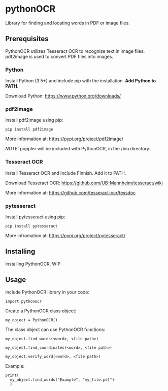# pythonOCR

Library for finding and locating words in PDF or image files.

## Prerequisites

PythonOCR utilizes Tesseract OCR to recognize text in image files. pdf2image is used to convert PDF files into images.

### Python

Install Python (3.5+) and include pip with the installation. **Add Python to PATH.**

Download Python: https://www.python.org/downloads/

### pdf2image

Install pdf2image using pip:

```
pip install pdf2image
```

More information at: https://pypi.org/project/pdf2image/

_NOTE:_ poppler will be included with PythonOCR, in the /bin directory.

### Tesseract OCR

Install Tesseract OCR and include Finnish. Add it to PATH.

Download Tesseract OCR: https://github.com/UB-Mannheim/tesseract/wiki

More information at: https://github.com/tesseract-ocr/tessdoc

### pytesseract

Install pytesseract using pip:

```
pip install pytesseract
```

More infromation at: https://pypi.org/project/pytesseract/

## Installing

Installing PythonOCR. WIP

## Usage

Include PythonOCR library in your code:

```
import pythonocr
```

Create a PythonOCR class object:

```
my_object = PythonOCR()
```

The class object can use PythonOCR functions:

```
my_object.find_words(<word>, <file path>)

my_object.find_coordinates(<word>, <file path>)

my_object.verify_word(<word>, <file path>)
```

Example:

```
print(
  my_object.find_words("Example", "my_file.pdf")
  )
```
